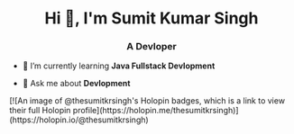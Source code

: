 <h1 align="center">Hi 👋, I'm Sumit Kumar Singh</h1>
<h3 align="center">A Devloper</h3>

- 🌱 I’m currently learning **Java Fullstack Devlopment**

- 💬 Ask me about **Devlopment**


<p align="left">
</p>

<p>[![An image of @thesumitkrsingh's Holopin badges, which is a link to view their full Holopin profile](https://holopin.me/thesumitkrsingh)](https://holopin.io/@thesumitkrsingh)</p>


